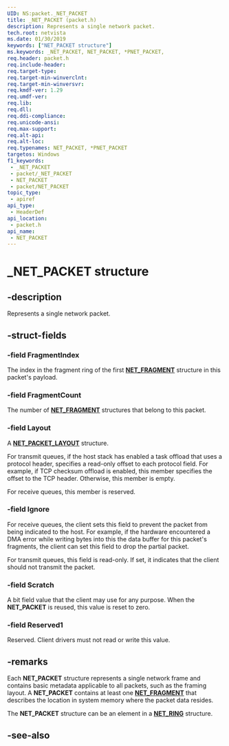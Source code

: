 ```yaml
---
UID: NS:packet._NET_PACKET
title: _NET_PACKET (packet.h)
description: Represents a single network packet.
tech.root: netvista
ms.date: 01/30/2019
keywords: ["NET_PACKET structure"]
ms.keywords: _NET_PACKET, NET_PACKET, *PNET_PACKET,
req.header: packet.h
req.include-header: 
req.target-type: 
req.target-min-winverclnt: 
req.target-min-winversvr: 
req.kmdf-ver: 1.29
req.umdf-ver: 
req.lib: 
req.dll: 
req.ddi-compliance: 
req.unicode-ansi: 
req.max-support: 
req.alt-api: 
req.alt-loc: 
req.typenames: NET_PACKET, *PNET_PACKET
targetos: Windows
f1_keywords:
 - _NET_PACKET
 - packet/_NET_PACKET
 - NET_PACKET
 - packet/NET_PACKET
topic_type:
 - apiref
api_type:
 - HeaderDef
api_location:
 - packet.h
api_name:
 - NET_PACKET
---
```


# _NET_PACKET structure


## -description

Represents a single network packet.

## -struct-fields

### -field FragmentIndex

The index in the fragment ring of the first [**NET_FRAGMENT**](../fragment/ns-fragment-_net_fragment.md) structure in this packet's payload.

### -field FragmentCount

The number of [**NET_FRAGMENT**](../fragment/ns-fragment-_net_fragment.md) structures that belong to this packet.

### -field Layout

A [**NET_PACKET_LAYOUT**](ns-packet-_net_packet_layout.md) structure.

For transmit queues, if the host stack has enabled a task offload that uses a protocol header, specifies a read-only offset to each protocol field. For example, if TCP checksum offload is enabled, this member specifies the offset to the TCP header. Otherwise, this member is empty.

For receive queues, this member is reserved.

### -field Ignore

For receive queues, the client sets this field to prevent the packet from being indicated to the host. For example, if the hardware encountered a DMA error while writing bytes into this the data buffer for this packet's fragments, the client can set this field to drop the partial packet.

For transmit queues, this field is read-only. If set, it indicates that the client should not transmit the packet.

### -field Scratch

A bit field value that the client may use for any purpose. When the **NET_PACKET** is reused, this value is reset to zero.

### -field Reserved1

Reserved. Client drivers must not read or write this value.

## -remarks

Each **NET_PACKET** structure represents a single network frame and contains basic metadata applicable to all packets, such as the framing layout. A **NET_PACKET** contains at least one [**NET_FRAGMENT**](../fragment/ns-fragment-_net_fragment.md) that describes the location in system memory where the packet data resides.

The **NET_PACKET** structure can be an element in a [**NET_RING**](../ring/ns-ring-_net_ring.md) structure.

## -see-also

